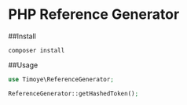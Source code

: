 # PHP Reference Generator

##Install
```
composer install
```

##Usage

```php
use Timoye\ReferenceGenerator;

ReferenceGenerator::getHashedToken();
```
